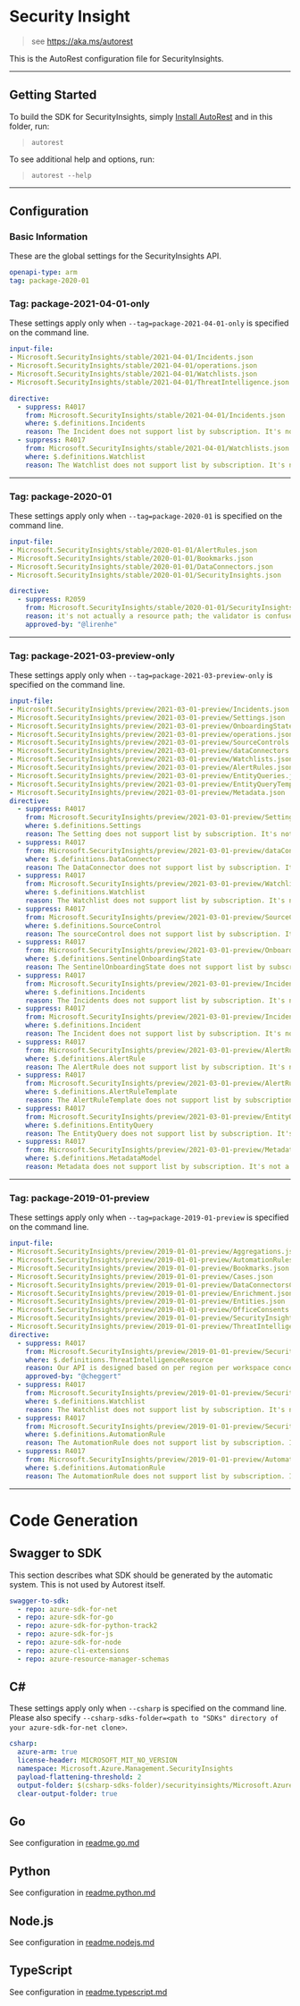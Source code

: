 # Security Insight

> see https://aka.ms/autorest

This is the AutoRest configuration file for SecurityInsights.

---

## Getting Started

To build the SDK for SecurityInsights, simply [Install AutoRest](https://aka.ms/autorest/install) and in this folder, run:

> `autorest`

To see additional help and options, run:

> `autorest --help`

---

## Configuration

### Basic Information

These are the global settings for the SecurityInsights API.

```yaml
openapi-type: arm
tag: package-2020-01
```


### Tag: package-2021-04-01-only

These settings apply only when `--tag=package-2021-04-01-only` is specified on the command line.

```yaml $(tag) == 'package-2021-04-01-only'
input-file:
- Microsoft.SecurityInsights/stable/2021-04-01/Incidents.json
- Microsoft.SecurityInsights/stable/2021-04-01/operations.json
- Microsoft.SecurityInsights/stable/2021-04-01/Watchlists.json
- Microsoft.SecurityInsights/stable/2021-04-01/ThreatIntelligence.json

directive:
  - suppress: R4017
    from: Microsoft.SecurityInsights/stable/2021-04-01/Incidents.json
    where: $.definitions.Incidents
    reason: The Incident does not support list by subscription. It's not a top-level resource. To get the Incident, we should have a subscription as well as a resource group and Log Analytics workspace.
  - suppress: R4017
    from: Microsoft.SecurityInsights/stable/2021-04-01/Watchlists.json
    where: $.definitions.Watchlist
    reason: The Watchlist does not support list by subscription. It's not a top-level resource. To get the Watchlist, we should have a subscription as well as a resource group and Log Analytics workspace.
```

---

### Tag: package-2020-01

These settings apply only when `--tag=package-2020-01` is specified on the command line.


```yaml $(tag) == 'package-2020-01'
input-file:
- Microsoft.SecurityInsights/stable/2020-01-01/AlertRules.json
- Microsoft.SecurityInsights/stable/2020-01-01/Bookmarks.json
- Microsoft.SecurityInsights/stable/2020-01-01/DataConnectors.json
- Microsoft.SecurityInsights/stable/2020-01-01/SecurityInsights.json

directive:
  - suppress: R2059
    from: Microsoft.SecurityInsights/stable/2020-01-01/SecurityInsights.json
    reason: it's not actually a resource path; the validator is confused because the LogAnalytics namespace is in the URI path.
    approved-by: "@lirenhe"
```

---

### Tag: package-2021-03-preview-only

These settings apply only when `--tag=package-2021-03-preview-only` is specified on the command line.

```yaml $(tag) == 'package-2021-03-preview-only'
input-file:
- Microsoft.SecurityInsights/preview/2021-03-01-preview/Incidents.json
- Microsoft.SecurityInsights/preview/2021-03-01-preview/Settings.json
- Microsoft.SecurityInsights/preview/2021-03-01-preview/OnboardingStates.json
- Microsoft.SecurityInsights/preview/2021-03-01-preview/operations.json
- Microsoft.SecurityInsights/preview/2021-03-01-preview/SourceControls.json
- Microsoft.SecurityInsights/preview/2021-03-01-preview/dataConnectors.json
- Microsoft.SecurityInsights/preview/2021-03-01-preview/Watchlists.json
- Microsoft.SecurityInsights/preview/2021-03-01-preview/AlertRules.json
- Microsoft.SecurityInsights/preview/2021-03-01-preview/EntityQueries.json
- Microsoft.SecurityInsights/preview/2021-03-01-preview/EntityQueryTemplates.json
- Microsoft.SecurityInsights/preview/2021-03-01-preview/Metadata.json
directive:
  - suppress: R4017
    from: Microsoft.SecurityInsights/preview/2021-03-01-preview/Settings.json
    where: $.definitions.Settings
    reason: The Setting does not support list by subscription. It's not a top-level resource. To get the Setting, we should have a subscription as well as a resource group and Log Analytics workspace.
  - suppress: R4017
    from: Microsoft.SecurityInsights/preview/2021-03-01-preview/dataConnectors.json
    where: $.definitions.DataConnector
    reason: The DataConnector does not support list by subscription. It's not a top-level resource.
  - suppress: R4017
    from: Microsoft.SecurityInsights/preview/2021-03-01-preview/Watchlists.json
    where: $.definitions.Watchlist
    reason: The Watchlist does not support list by subscription. It's not a top-level resource. To get the Watchlist, we should have a subscription as well as a resource group and Log Analytics workspace.
  - suppress: R4017
    from: Microsoft.SecurityInsights/preview/2021-03-01-preview/SourceControls.json
    where: $.definitions.SourceControl
    reason: The sourceControl does not support list by subscription. It's not a top-level resource. 
  - suppress: R4017
    from: Microsoft.SecurityInsights/preview/2021-03-01-preview/OnboardingStates.json
    where: $.definitions.SentinelOnboardingState
    reason: The SentinelOnboardingState does not support list by subscription. It's not a top-level resource. To get the SentinelOnboardingState, we should have a subscription as well as a resource group and Log Analytics workspace.
  - suppress: R4017
    from: Microsoft.SecurityInsights/preview/2021-03-01-preview/Incidents.json
    where: $.definitions.Incidents
    reason: The Incidents does not support list by subscription. It's not a top-level resource. To get the Incidents, we should have a subscription as well as a resource group and Log Analytics workspace.
  - suppress: R4017
    from: Microsoft.SecurityInsights/preview/2021-03-01-preview/Incidents.json
    where: $.definitions.Incident
    reason: The Incident does not support list by subscription. It's not a top-level resource. To get the Incident, we should have a subscription as well as a resource group, Log Analytics workspace and incident ID.
  - suppress: R4017
    from: Microsoft.SecurityInsights/preview/2021-03-01-preview/AlertRules.json
    where: $.definitions.AlertRule
    reason: The AlertRule does not support list by subscription. It's not a top-level resource. To get the AlertRule, we should have a subscription as well as a resource group and Log Analytics workspace.
  - suppress: R4017
    from: Microsoft.SecurityInsights/preview/2021-03-01-preview/AlertRules.json
    where: $.definitions.AlertRuleTemplate
    reason: The AlertRuleTemplate does not support list by subscription. It's not a top-level resource. To get the AlertRuleTemplate, we should have a subscription as well as a resource group and Log Analytics workspace.  
  - suppress: R4017
    from: Microsoft.SecurityInsights/preview/2021-03-01-preview/EntityQueries.json
    where: $.definitions.EntityQuery
    reason: The EntityQuery does not support list by subscription. It's not a top-level resource. To get the EntityQuery, we should have a subscription as well as a resource group and Log Analytics workspace.
  - suppress: R4017
    from: Microsoft.SecurityInsights/preview/2021-03-01-preview/Metadata.json
    where: $.definitions.MetadataModel
    reason: Metadata does not support list by subscription. It's not a top-level resource. To get a Metadata list, we should have a subscription as well as a resource group and Log Analytics workspace.
```

---

### Tag: package-2019-01-preview

These settings apply only when `--tag=package-2019-01-preview` is specified on the command line.

```yaml $(tag) == 'package-2019-01-preview'
input-file:
- Microsoft.SecurityInsights/preview/2019-01-01-preview/Aggregations.json
- Microsoft.SecurityInsights/preview/2019-01-01-preview/AutomationRules.json
- Microsoft.SecurityInsights/preview/2019-01-01-preview/Bookmarks.json
- Microsoft.SecurityInsights/preview/2019-01-01-preview/Cases.json
- Microsoft.SecurityInsights/preview/2019-01-01-preview/DataConnectorsCheckRequirements.json
- Microsoft.SecurityInsights/preview/2019-01-01-preview/Enrichment.json
- Microsoft.SecurityInsights/preview/2019-01-01-preview/Entities.json
- Microsoft.SecurityInsights/preview/2019-01-01-preview/OfficeConsents.json
- Microsoft.SecurityInsights/preview/2019-01-01-preview/SecurityInsights.json
- Microsoft.SecurityInsights/preview/2019-01-01-preview/ThreatIntelligence.json
directive:
  - suppress: R4017
    from: Microsoft.SecurityInsights/preview/2019-01-01-preview/SecurityInsights.json
    where: $.definitions.ThreatIntelligenceResource
    reason: Our API is designed based on per region per workspace concept. There is no use case of our customers to get all indicators in multiple workspaces.
    approved-by: "@cheggert"
  - suppress: R4017
    from: Microsoft.SecurityInsights/preview/2019-01-01-preview/SecurityInsights.json
    where: $.definitions.Watchlist
    reason: The Watchlist does not support list by subscription. It's not a top-level resource. To get the Watchlist, we should have a subscription as well as a resource group and Log Analytics workspace. 
  - suppress: R4017
    from: Microsoft.SecurityInsights/preview/2019-01-01-preview/SecurityInsights.json
    where: $.definitions.AutomationRule
    reason: The AutomationRule does not support list by subscription. It's not a top-level resource. To get the AutomationRule, we should have a subscription as well as a resource group and Log Analytics workspace.
  - suppress: R4017
    from: Microsoft.SecurityInsights/preview/2019-01-01-preview/AutomationRules.json
    where: $.definitions.AutomationRule
    reason: The AutomationRule does not support list by subscription. It's not a top-level resource. To get the AutomationRule, we should have a subscription as well as a resource group and Log Analytics workspace.
```

---

# Code Generation

## Swagger to SDK

This section describes what SDK should be generated by the automatic system.
This is not used by Autorest itself.

```yaml $(swagger-to-sdk)
swagger-to-sdk:
  - repo: azure-sdk-for-net
  - repo: azure-sdk-for-go
  - repo: azure-sdk-for-python-track2
  - repo: azure-sdk-for-js
  - repo: azure-sdk-for-node
  - repo: azure-cli-extensions
  - repo: azure-resource-manager-schemas
```

## C#

These settings apply only when `--csharp` is specified on the command line.
Please also specify `--csharp-sdks-folder=<path to "SDKs" directory of your azure-sdk-for-net clone>`.

```yaml $(csharp)
csharp:
  azure-arm: true
  license-header: MICROSOFT_MIT_NO_VERSION
  namespace: Microsoft.Azure.Management.SecurityInsights
  payload-flattening-threshold: 2
  output-folder: $(csharp-sdks-folder)/securityinsights/Microsoft.Azure.Management.SecurityInsights/src/Generated
  clear-output-folder: true
```

## Go

See configuration in [readme.go.md](./readme.go.md)

## Python

See configuration in [readme.python.md](./readme.python.md)

## Node.js

See configuration in [readme.nodejs.md](./readme.nodejs.md)

## TypeScript

See configuration in [readme.typescript.md](./readme.typescript.md)



